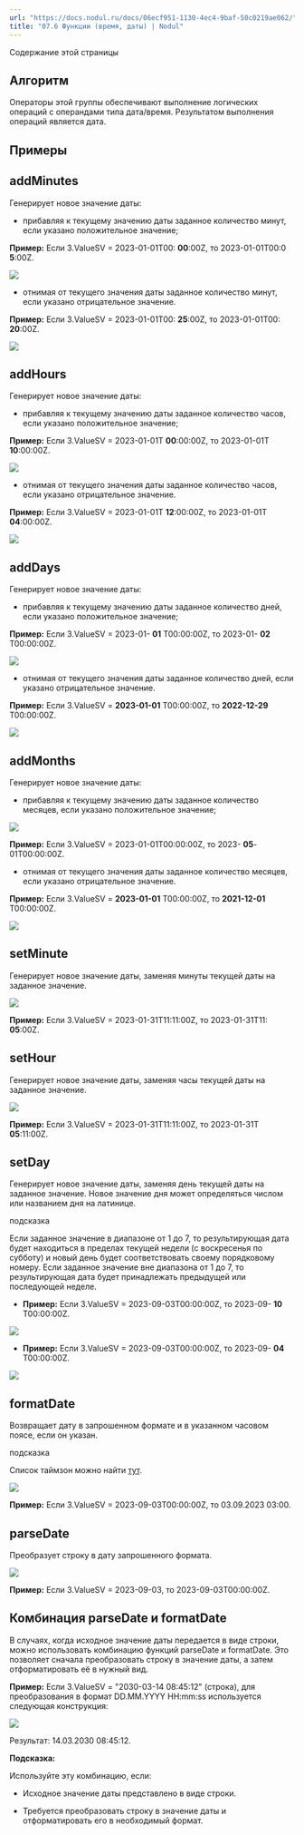 ```yaml
---
url: "https://docs.nodul.ru/docs/06ecf951-1130-4ec4-9baf-50c0219ae062/"
title: "07.6 Функции (время, даты) | Nodul"
---
```


Содержание этой страницы

## Алгоритм [​](https://docs.nodul.ru/docs/06ecf951-1130-4ec4-9baf-50c0219ae062/\#%D0%B0%D0%BB%D0%B3%D0%BE%D1%80%D0%B8%D1%82%D0%BC "Прямая ссылка на Алгоритм")

Операторы этой группы обеспечивают выполнение логических операций с операндами типа дата/время. Результатом выполнения операций является дата.

## Примеры [​](https://docs.nodul.ru/docs/06ecf951-1130-4ec4-9baf-50c0219ae062/\#%D0%BF%D1%80%D0%B8%D0%BC%D0%B5%D1%80%D1%8B "Прямая ссылка на Примеры")

## addMinutes [​](https://docs.nodul.ru/docs/06ecf951-1130-4ec4-9baf-50c0219ae062/\#addminutes "Прямая ссылка на addMinutes")

Генерирует новое значение даты:

- прибавляя к текущему значению даты заданное количество минут, если указано положительное значение;

**Пример:** Если 3.ValueSV = 2023-01-01T00: **00**:00Z, то 2023-01-01T00:0 **5**:00Z.

![](https://docs.nodul.ru/img/notion/a6013974-65d3-4019-8889-cafbab338379/Untitled.png)

- отнимая от текущего значения даты заданное количество минут, если указано отрицательное значение.

**Пример:** Если 3.ValueSV = 2023-01-01T00: **25**:00Z, то 2023-01-01T00: **20**:00Z.

![](https://docs.nodul.ru/img/notion/4cdab2de-9d91-49ec-8687-1f5573e8fc18/Untitled.png)

## addHours [​](https://docs.nodul.ru/docs/06ecf951-1130-4ec4-9baf-50c0219ae062/\#addhours "Прямая ссылка на addHours")

Генерирует новое значение даты:

- прибавляя к текущему значению даты заданное количество часов, если указано положительное значение;

**Пример:** Если 3.ValueSV = 2023-01-01T **00**:00:00Z, то 2023-01-01T **10**:00:00Z.

![](https://docs.nodul.ru/img/notion/4c532d1c-9608-4c2a-a6bc-3297c0dabe5b/Untitled.png)

- отнимая от текущего значения даты заданное количество часов, если указано отрицательное значение.

**Пример:** Если 3.ValueSV = 2023-01-01T **12**:00:00Z, то 2023-01-01T **04**:00:00Z.

![](https://docs.nodul.ru/img/notion/e9183354-ac70-481b-a53b-6e02c6d495d1/Untitled.png)

## addDays [​](https://docs.nodul.ru/docs/06ecf951-1130-4ec4-9baf-50c0219ae062/\#adddays "Прямая ссылка на addDays")

Генерирует новое значение даты:

- прибавляя к текущему значению даты заданное количество дней, если указано положительное значение;

**Пример:** Если 3.ValueSV = 2023-01- **01** T00:00:00Z, то 2023-01- **02** T00:00:00Z.

![](https://docs.nodul.ru/img/notion/af025c18-7fe9-4f99-a147-7af2e2754410/Untitled.png)

- отнимая от текущего значения даты заданное количество дней, если указано отрицательное значение.

**Пример:** Если 3.ValueSV = **2023-01-01** T00:00:00Z, то **2022-12-29** T00:00:00Z.

![](https://docs.nodul.ru/img/notion/34258681-cfd3-4ea5-96bf-1091c310511f/Untitled.png)

## addMonths [​](https://docs.nodul.ru/docs/06ecf951-1130-4ec4-9baf-50c0219ae062/\#addmonths "Прямая ссылка на addMonths")

Генерирует новое значение даты:

- прибавляя к текущему значению даты заданное количество месяцев, если указано положительное значение;

![](https://docs.nodul.ru/img/notion/cdade8be-054e-4717-94d2-6d9f2dc0cfae/Untitled.png)

**Пример:** Если 3.ValueSV = 2023-01-01T00:00:00Z, то 2023- **05**-01T00:00:00Z.

- отнимая от текущего значения даты заданное количество месяцев, если указано отрицательное значение.

**Пример:** Если 3.ValueSV = **2023-01-01** T00:00:00Z, то **2021-12-01** T00:00:00Z.

![](https://docs.nodul.ru/img/notion/e09dea08-9a8c-4c36-a562-d463146afa79/Untitled.png)

## setMinute [​](https://docs.nodul.ru/docs/06ecf951-1130-4ec4-9baf-50c0219ae062/\#setminute "Прямая ссылка на setMinute")

Генерирует новое значение даты, заменяя минуты текущей даты на заданное значение.

![](https://docs.nodul.ru/img/notion/75d40a07-c473-419d-80a3-c8ffdef56e93/Untitled.png)

**Пример:** Если 3.ValueSV = 2023-01-31T11:11:00Z, то 2023-01-31T11: **05**:00Z.

## setHour [​](https://docs.nodul.ru/docs/06ecf951-1130-4ec4-9baf-50c0219ae062/\#sethour "Прямая ссылка на setHour")

Генерирует новое значение даты, заменяя часы текущей даты на заданное значение.

![](https://docs.nodul.ru/img/notion/a5dcdac2-5bb3-42e1-9086-aba40336f675/Untitled.png)

**Пример:** Если 3.ValueSV = 2023-01-31T11:11:00Z, то 2023-01-31T **05**:11:00Z.

## setDay [​](https://docs.nodul.ru/docs/06ecf951-1130-4ec4-9baf-50c0219ae062/\#setday "Прямая ссылка на setDay")

Генерирует новое значение даты, заменяя день текущей даты на заданное значение. Новое значение дня может определяться числом или названием дня на латинице.

подсказка

Если заданное значение в диапазоне от 1 до 7, то результирующая дата будет находиться в пределах текущей недели (с воскресенья по субботу) и новый день будет соответствовать своему порядковому номеру.
Если заданное значение вне диапазона от 1 до 7, то результирующая дата будет принадлежать предыдущей или последующей неделе.

- **Пример:** Если 3.ValueSV = 2023-09-03T00:00:00Z, то 2023-09- **10** T00:00:00Z.

![](https://docs.nodul.ru/img/notion/c1827a6d-30ea-458c-91cb-a2daf1a7c2ee/Untitled.png)

- **Пример:** Если 3.ValueSV = 2023-09-03T00:00:00Z, то 2023-09- **04** T00:00:00Z.

![](https://docs.nodul.ru/img/notion/7b4e7c3a-aa43-47e5-8c01-1fb51a05d8ec/Untitled.png)

## formatDate [​](https://docs.nodul.ru/docs/06ecf951-1130-4ec4-9baf-50c0219ae062/\#formatdate "Прямая ссылка на formatDate")

Возвращает дату в запрошенном формате и в указанном часовом поясе, если он указан.

подсказка

Список таймзон можно найти [тут](https://en.wikipedia.org/wiki/List_of_tz_database_time_zones#List).

![](https://docs.nodul.ru/img/notion/68031c72-8122-4029-aa4f-42bf77e64c7c/Untitled.png)

**Пример:** Если 3.ValueSV = 2023-09-03T00:00:00Z, то 03.09.2023 03:00.

## parseDate [​](https://docs.nodul.ru/docs/06ecf951-1130-4ec4-9baf-50c0219ae062/\#parsedate "Прямая ссылка на parseDate")

Преобразует строку в дату запрошенного формата.

![](https://docs.nodul.ru/img/notion/10852d4e-82f1-478f-bc70-4d0ad9a31fa7/Untitled.png)

**Пример:** Если 3.ValueSV = 2023-09-03, то 2023-09-03T00:00:00Z.

## Комбинация parseDate и formatDate [​](https://docs.nodul.ru/docs/06ecf951-1130-4ec4-9baf-50c0219ae062/\#%D0%BA%D0%BE%D0%BC%D0%B1%D0%B8%D0%BD%D0%B0%D1%86%D0%B8%D1%8F-parsedate-%D0%B8-formatdate "Прямая ссылка на Комбинация parseDate и formatDate")

В случаях, когда исходное значение даты передается в виде строки, можно использовать комбинацию функций parseDate и formatDate. Это позволяет сначала преобразовать строку в значение даты, а затем отформатировать её в нужный вид.

**Пример:** Если 3.ValueSV = "2030-03-14 08:45:12" (строка), для преобразования в формат DD.MM.YYYY HH:mm:ss используется следующая конструкция:

![](https://docs.nodul.ru/img/notion/13a9fe20-2735-4838-8d9b-5c161068d6c4/image.png)

Результат: 14.03.2030 08:45:12.

**Подсказка:**

Используйте эту комбинацию, если:

- Исходное значение даты представлено в виде строки.

- Требуется преобразовать строку в значение даты и отформатировать его в необходимый формат.